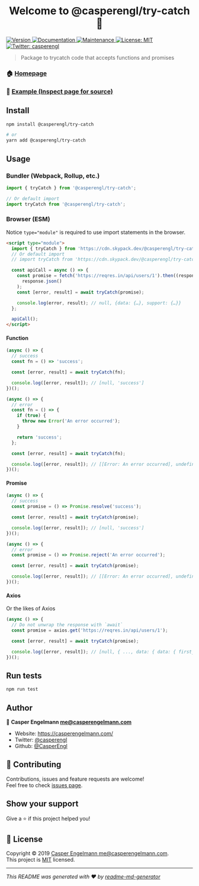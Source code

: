 <h1 align="center">Welcome to @casperengl/try-catch 👋</h1>
<p>
  <a href="https://www.npmjs.com/package/@casperengl/try-catch" target="_blank">
    <img alt="Version" src="https://img.shields.io/npm/v/@casperengl/try-catch.svg">
  </a>
  <a href="https://github.com/CasperEngl/try-catch#readme" target="_blank">
    <img alt="Documentation" src="https://img.shields.io/badge/documentation-yes-brightgreen.svg" />
  </a>
  <a href="https://github.com/CasperEngl/try-catch/graphs/commit-activity" target="_blank">
    <img alt="Maintenance" src="https://img.shields.io/badge/maintained%3F-yes-brightgreen.svg" />
  </a>
  <a href="https://github.com/CasperEngl/try-catch/blob/master/LICENSE" target="_blank">
    <img alt="License: MIT" src="https://img.shields.io/badge/license-MIT-brightgreen.svg" />
  </a>
  <a href="https://twitter.com/casperengl" target="_blank">
    <img alt="Twitter: casperengl" src="https://img.shields.io/twitter/follow/casperengl.svg?style=social" />
  </a>
</p>

> Package to trycatch code that accepts functions and promises

### 🏠 [Homepage](https://github.com/CasperEngl/try-catch#readme)

### 🔎 [Example (Inspect page for source)](https://refined-github-html-preview.kidonng.workers.dev/CasperEngl/try-catch/raw/master/example/index.html)

## Install

```sh
npm install @casperengl/try-catch

# or
yarn add @casperengl/try-catch
```

## Usage

### Bundler (Webpack, Rollup, etc.)

```js
import { tryCatch } from '@casperengl/try-catch';

// Or default import
import tryCatch from '@casperengl/try-catch';
```

### Browser (ESM)

Notice `type="module"` is required to use import statements in the browser.

```html
<script type="module">
  import { tryCatch } from 'https://cdn.skypack.dev/@casperengl/try-catch';
  // Or default import
  // import tryCatch from 'https://cdn.skypack.dev/@casperengl/try-catch';

  const apiCall = async () => {
    const promise = fetch('https://reqres.in/api/users/1').then((response) =>
      response.json()
    );
    const [error, result] = await tryCatch(promise);

    console.log(error, result); // null, {data: {…}, support: {…}}
  };

  apiCall();
</script>
```

#### Function

```js
(async () => {
  // success
  const fn = () => 'success';

  const [error, result] = await tryCatch(fn);

  console.log([error, result]); // [null, 'success']
})();

(async () => {
  // error
  const fn = () => {
    if (true) {
      throw new Error('An error occurred');
    }

    return 'success';
  };

  const [error, result] = await tryCatch(fn);

  console.log([error, result]); // [[Error: An error occurred], undefined]
})();
```

#### Promise

```js
(async () => {
  // success
  const promise = () => Promise.resolve('success');

  const [error, result] = await tryCatch(promise);

  console.log([error, result]); // [null, 'success']
})();

(async () => {
  // error
  const promise = () => Promise.reject('An error occurred');

  const [error, result] = await tryCatch(promise);

  console.log([error, result]); // [[Error: An error occurred], undefined]
})();
```

#### Axios

Or the likes of Axios

```js
(async () => {
  // Do not unwrap the response with `await`
  const promise = axios.get('https://reqres.in/api/users/1');

  const [error, result] = await tryCatch(promise);

  console.log([error, result]); // [null, { ..., data: { data: { first_name: 'George', last_name: 'Bluth' } } }]
})();
```

## Run tests

```sh
npm run test
```

## Author

👤 **Casper Engelmann <me@casperengelmann.com>**

- Website: https://casperengelmann.com/
- Twitter: [@casperengl](https://twitter.com/casperengl)
- Github: [@CasperEngl](https://github.com/CasperEngl)

## 🤝 Contributing

Contributions, issues and feature requests are welcome!<br />Feel free to check [issues page](https://github.com/CasperEngl/try-catch/issues).

## Show your support

Give a ⭐️ if this project helped you!

## 📝 License

Copyright © 2019 [Casper Engelmann <me@casperengelmann.com>](https://github.com/CasperEngl).<br />
This project is [MIT](https://github.com/CasperEngl/try-catch/blob/master/LICENSE) licensed.

---

_This README was generated with ❤️ by [readme-md-generator](https://github.com/kefranabg/readme-md-generator)_
